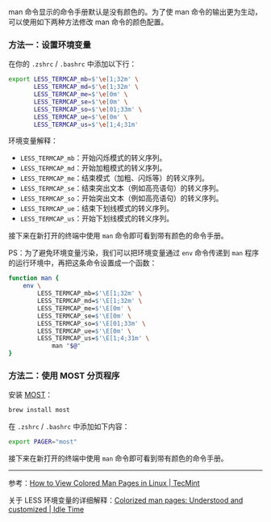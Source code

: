 man 命令显示的命令手册默认是没有颜色的。为了使 man 命令的输出更为生动，可以使用如下两种方法修改 man 命令的颜色配置。

### 方法一：设置环境变量

在你的 `.zshrc` / `.bashrc` 中添加以下行：

```sh
export LESS_TERMCAP_mb=$'\e[1;32m' \
       LESS_TERMCAP_md=$'\e[1;32m' \
       LESS_TERMCAP_me=$'\e[0m' \
       LESS_TERMCAP_se=$'\e[0m' \
       LESS_TERMCAP_so=$'\e[01;33m' \
       LESS_TERMCAP_ue=$'\e[0m' \
       LESS_TERMCAP_us=$'\e[1;4;31m'
```

环境变量解释：

- `LESS_TERMCAP_mb`：开始闪烁模式的转义序列。
- `LESS_TERMCAP_md`：开始加粗模式的转义序列。
- `LESS_TERMCAP_me`：结束模式（加粗、闪烁等）的转义序列。
- `LESS_TERMCAP_se`：结束突出文本（例如高亮语句）的转义序列。
- `LESS_TERMCAP_so`：开始突出文本（例如高亮语句）的转义序列。
- `LESS_TERMCAP_ue`：结束下划线模式的转义序列。
- `LESS_TERMCAP_us`：开始下划线模式的转义序列。

接下来在新打开的终端中使用 `man` 命令即可看到带有颜色的命令手册。

PS：为了避免环境变量污染，我们可以把环境变量通过 `env` 命令传递到 `man` 程序的运行环境中，再把这条命令设置成一个函数：

```sh
function man {
    env \
        LESS_TERMCAP_mb=$'\E[1;32m' \
        LESS_TERMCAP_md=$'\E[1;32m' \
        LESS_TERMCAP_me=$'\E[0m' \
        LESS_TERMCAP_se=$'\E[0m' \
        LESS_TERMCAP_so=$'\E[01;33m' \
        LESS_TERMCAP_ue=$'\E[0m' \
        LESS_TERMCAP_us=$'\E[1;4;31m' \
            man "$@"
}
```

### 方法二：使用 MOST 分页程序

安装 [MOST](https://www.jedsoft.org/most/)：

```sh
brew install most
```

在 `.zshrc` / `.bashrc` 中添加如下内容：

```sh
export PAGER="most"
```

接下来在新打开的终端中使用 `man` 命令即可看到带有颜色的命令手册。

---

参考：[How to View Colored Man Pages in Linux | TecMint](https://www.tecmint.com/view-colored-man-pages-in-linux/)

关于 LESS 环境变量的详细解释：[Colorized man pages: Understood and customized | Idle Time](https://boredzo.org/blog/archives/2016-08-15/colorized-man-pages-understood-and-customized)